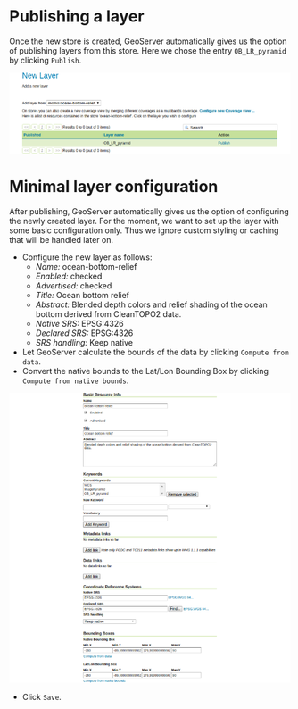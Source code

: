 # Publishing a layer

Once the new store is created, GeoServer automatically gives us the option of
publishing layers from this store. Here we chose the entry `OB_LR_pyramid` by
clicking `Publish`.

![Configure ImagePyramid store](../../../assets/add_raster_layer.png)

# Minimal layer configuration

After publishing, GeoServer automatically gives us the option of configuring the
newly created layer. For the moment, we want to set up the layer with some basic
configuration only. Thus we ignore custom styling or caching that will be
handled later on.

* Configure the new layer as follows:
    * *Name:* ocean-bottom-relief
    * *Enabled:* checked
    * *Advertised:* checked
    * *Title:* Ocean bottom relief
    * *Abstract:* Blended depth colors and relief shading of the ocean bottom derived from CleanTOPO2 data.
    * *Native SRS:* EPSG:4326
    * *Declared SRS:* EPSG:4326
    * *SRS handling:* Keep native
* Let GeoServer calculate the bounds of the data by clicking
  `Compute from data`.
* Convert the native bounds to the Lat/Lon Bounding Box by clicking
  `Compute from native bounds`.

![](../../../assets/configure_raster_layer.png)

* Click `Save`.
